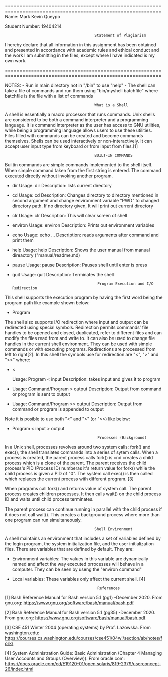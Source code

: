 ============================================================================================================
Name: Mark Kevin Queypo

Student Number: 19404214

                                            Statement of Plagiarism

I hereby declare that all information in this assignment has been obtained and presented in accordance with academic rules and ethical conduct and the work I am submitting in the files, except where I have indicated is my own work.

============================================================================================================

NOTES: - Run in main directory not in "/bin" to use  "help"
       - The shell can take a file of commands and run them using "bin/myshell batchfile" where batchfile
        is the file with a list of commands


                                            What is a Shell

A shell is essentially a macro processor that runs commands. Unix shells are considered to be both a command interpreter and a programming language. It is command interpreter as the user has access to GNU utilities, while being a programming language allows users to use these utilities. Files filled with commands can be created and become commands themselves. Shells can be used interactively or non-interactively. It can accept user input type from keyboard or from input from files.[1]

                                            BUILT-IN COMMANDS

Builtin commands are simple commands implemented to the shell itself. When simple command taken from the first string is entered.
The command executed directly  without invoking another program.


- dir
    Usage: dir
    Description: lists current directory

- cd
    Usage: cd <Optional Directory>
    Description: Changes directory to directory mentioned in second argument and change environment variable
                 "PWD" to changed directory path. If no directory given, It will print out current directory

- clr
    Usage: clr
    Description: This will clear screen of shell

- environ
    Usage: environ
    Description: Prints out environment variables

- echo
    Usage: echo <arg1> <arg2> ... <argn>
    Description: reads arguments after command and print them

- help
    Usage: help
    Description: Shows the user manual from manual direactory ("manual/readme.md)

- pause
    Usage: pause
    Description: Pauses shell until enter is press

- quit
    Usage: quit
    Description: Terminates the shell


                                            Program Execution and I/O Redirection

This shell supports the execution program by having the first word being the program path like example shown below:

- Program

The shell also supports I/O redirection where input and output can be redirected using special symbols. Redirection
permits commands' file handles to be opened and closed, duplicated, refer to different files and can modify the files
read from and write to. It can also be used to change file handles in the current shell environment. They can be
used with simple commands or with executing programs. Redirections are processed from left to right[2]. In this
shell the symbols use for redirection are "<", ">" and ">>" where:

- <

    Usage: Program < input
    Description: takes input and gives it to program

- >

    Usage: Command/Program > output
    Description: Output from command or program is sent to output

- >>

    Usage: Command/Program >> output
    Description: Output from command or program is appended to output

Note it is posible to use both "<" and ">" (or ">>) like below:

- Program < input > output

                                            Processes (Background)

In a Unix shell, processes revolves around two system calls: fork() and exec(), the shell translates commands into a series of sytem calls. When a process is created, the parent process calls fork() is cnd creates a child process which is a clone of the parent. The parent receives the child process's PID (Process ID) numberas it's return value for fork() while the child process is given a PID of "0". The system call exec() is then called which replaces the current process with different program. [3]

When programs call fork() and returns value of system call. The parent process creates children processes. It then calls wait() on the child process ID and waits until child process terminates.

The parent process can continue running in parallel with the child process if it does not call wait(). This creates a background process where more than one program can run simultaneously.

                                            Shell Environment

A shell maintains an environment that includes a set of variables defined by the login program, the system initialization file, and the user initialization files. There are variables that are defined by default. They are:

- Environment variables: The values in this variable are dynamically named and affect the way executed prrocesses will behave in a computer. They can be seen by useng the "environ command"

- Local variables: These variables only affect the current shell. [4]



                                            References

[1] Bash Reference Manual for Bash version 5.1 (pg1) -December 2020. From gnu.org:
https://www.gnu.org/software/bash/manual/bash.pdf

[2] Bash Reference Manual for Bash version 5.1 (pg35) -December 2020. From gnu.org:
https://www.gnu.org/software/bash/manual/bash.pdf

[3] CSE 451 Winter 2004 (operating systems) by Prof. Lazowska. From washington.edu:
https://courses.cs.washington.edu/courses/cse451/04wi/section/ab/notes/fork/

[4] System Administration Guide: Basic Administration (Chapter 4 Managing User Accounts and Groups (Overview)). From oracle.com:
https://docs.oracle.com/cd/E19120-01/open.solaris/819-2379/userconcept-26/index.html
